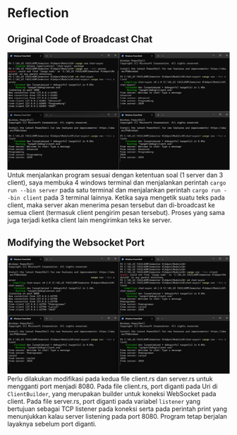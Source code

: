 # Reflection
## Original Code of Broadcast Chat<br>
![Original Code of Broadcast Chat](img/Ori_code.png)
<br>
Untuk menjalankan program sesuai dengan ketentuan soal (1 server dan 3 client), saya membuka 4 windows terminal dan menjalankan perintah `cargo run --bin server` pada satu terminal dan menjalankan perintah `cargo run --bin client` pada 3 terminal lainnya. Ketika saya mengetik suatu teks pada client, maka server akan menerima pesan tersebut dan di-broadcast ke semua client (termasuk client pengirim pesan tersebut). Proses yang sama juga terjadi ketika client lain mengirimkan teks ke server.
## Modifying the Websocket Port<br>
![Modifying the Websocket Port](img/Modif_port.png)
<br>
Perlu dilakukan modifikasi pada kedua file client.rs dan server.rs untuk mengganti port menjadi 8080. Pada file client.rs, port diganti pada Uri di `ClientBuilder`, yang merupakan builder untuk koneksi WebSocket pada client. Pada file server.rs, port diganti pada variabel `listener` yang bertujuan sebagai TCP listener pada koneksi serta pada perintah print yang menunjukkan kalau server listening pada port 8080. Program tetap berjalan layaknya sebelum port diganti.
